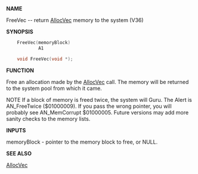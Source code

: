 
**NAME**

FreeVec -- return [AllocVec](AllocVec) memory to the system  (V36)

**SYNOPSIS**

```c
    FreeVec(memoryBlock)
            A1

    void FreeVec(void *);

```
**FUNCTION**

Free an allocation made by the [AllocVec](AllocVec) call.  The memory will
be returned to the system pool from which it came.

NOTE
If a block of memory is freed twice, the system will Guru. The
Alert is AN_FreeTwice ($01000009).   If you pass the wrong pointer,
you will probably see AN_MemCorrupt $01000005.  Future versions may
add more sanity checks to the memory lists.

**INPUTS**

memoryBlock - pointer to the memory block to free, or NULL.

**SEE ALSO**

[AllocVec](AllocVec)
